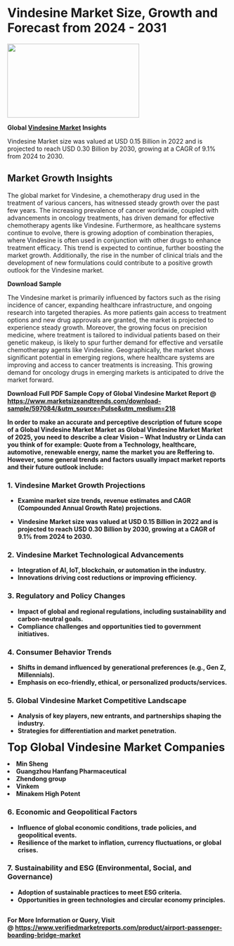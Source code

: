 <H1>Vindesine Market Size, Growth and Forecast from 2024 - 2031</H1><img class="aligncenter size-medium wp-image-584254" src="https://thirdeyenews.in/wp-content/uploads/2024/09/Global-Market-Research-300x168.jpeg" alt="" width="300" height="168" /><p><strong>Global&nbsp;<a href="https://www.marketsizeandtrends.com/download-sample/597084/&amp;utm_source=Pulse&amp;utm_medium=218">Vindesine Market</a> Insights</strong></p><p>Vindesine Market size was valued at USD 0.15 Billion in 2022 and is projected to reach USD 0.30 Billion by 2030, growing at a CAGR of 9.1% from 2024 to 2030.</p><p><h2>Market Growth Insights</h2> <p>The global market for Vindesine, a chemotherapy drug used in the treatment of various cancers, has witnessed steady growth over the past few years. The increasing prevalence of cancer worldwide, coupled with advancements in oncology treatments, has driven demand for effective chemotherapy agents like Vindesine. Furthermore, as healthcare systems continue to evolve, there is growing adoption of combination therapies, where Vindesine is often used in conjunction with other drugs to enhance treatment efficacy. This trend is expected to continue, further boosting the market growth. Additionally, the rise in the number of clinical trials and the development of new formulations could contribute to a positive growth outlook for the Vindesine market.</p> <p><strong>Download Sample</strong></p> <p>The Vindesine market is primarily influenced by factors such as the rising incidence of cancer, expanding healthcare infrastructure, and ongoing research into targeted therapies. As more patients gain access to treatment options and new drug approvals are granted, the market is projected to experience steady growth. Moreover, the growing focus on precision medicine, where treatment is tailored to individual patients based on their genetic makeup, is likely to spur further demand for effective and versatile chemotherapy agents like Vindesine. Geographically, the market shows significant potential in emerging regions, where healthcare systems are improving and access to cancer treatments is increasing. This growing demand for oncology drugs in emerging markets is anticipated to drive the market forward. <p><strong></p><p><span class=""><strong>Download Full PDF Sample Copy of Global Vindesine Market Report</strong> @ <a href="https://www.marketsizeandtrends.com/download-sample/597084/&amp;utm_source=Pulse&amp;utm_medium=218" target="_blank">https://www.marketsizeandtrends.com/download-sample/597084/&amp;utm_source=Pulse&amp;utm_medium=218</a></span></p><p>In order to make an accurate and perceptive description of future scope of a Global&nbsp;Vindesine Market Market as Global&nbsp;Vindesine Market Market of 2025, you need to describe a clear Vision &ndash; What Industry or Linda can you think of for example: Quote from a Technology, healthcare, automotive, renewable energy, name the market you are Reffering to. However, some general trends and factors usually impact market reports and their future outlook include:</p><h3>1.&nbsp;<strong>Vindesine Market Growth Projections</strong></h3><ul><li>Examine market size trends, revenue estimates and CAGR (Compounded Annual Growth Rate) projections.</li><li><p>Vindesine Market size was valued at USD 0.15 Billion in 2022 and is projected to reach USD 0.30 Billion by 2030, growing at a CAGR of 9.1% from 2024 to 2030.</p></li></ul><h3>2.&nbsp;<strong>Vindesine Market Technological Advancements</strong></h3><ul><li>Integration of AI, IoT, blockchain, or automation in the industry.</li><li>Innovations driving cost reductions or improving efficiency.</li></ul><h3>3.&nbsp;<strong>Regulatory and Policy Changes</strong></h3><ul><li>Impact of global and regional regulations, including sustainability and carbon-neutral goals.</li><li>Compliance challenges and opportunities tied to government initiatives.</li></ul><h3>4.&nbsp;<strong>Consumer Behavior Trends</strong></h3><ul><li>Shifts in demand influenced by generational preferences (e.g., Gen Z, Millennials).</li><li>Emphasis on eco-friendly, ethical, or personalized products/services.</li></ul><h3>5.&nbsp;<strong>Global Vindesine Market Competitive Landscape</strong></h3><ul><li>Analysis of key players, new entrants, and partnerships shaping the industry.</li><li>Strategies for differentiation and market penetration.</li></ul><p data-pm-slice="1 1 []"><span style="color: inherit; font-family: inherit; font-size: 25px;">Top Global Vindesine Market Companies</span></p><div class="" data-test-id=""><p><li>Min Sheng</li><li> Guangzhou Hanfang Pharmaceutical</li><li> Zhendong group</li><li> Vinkem</li><li> Minakem High Potent</li></p></div><h3>6.&nbsp;<strong>Economic and Geopolitical Factors</strong></h3><ul><li>Influence of global economic conditions, trade policies, and geopolitical events.</li><li>Resilience of the market to inflation, currency fluctuations, or global crises.</li></ul><h3>7.&nbsp;<strong>Sustainability and ESG (Environmental, Social, and Governance)</strong></h3><ul><li>Adoption of sustainable practices to meet ESG criteria.</li><li>Opportunities in green technologies and circular economy principles.</li></ul><h2><strong style="font-size: 14px;">For More Information or Query, Visit @&nbsp;</strong><a style="background-color: #ffffff; font-size: 14px;" href="https://www.marketsizeandtrends.com/report/vindesine-market/" target="_blank">https://www.verifiedmarketreports.com/product/airport-passenger-boarding-bridge-market</a></h2>
